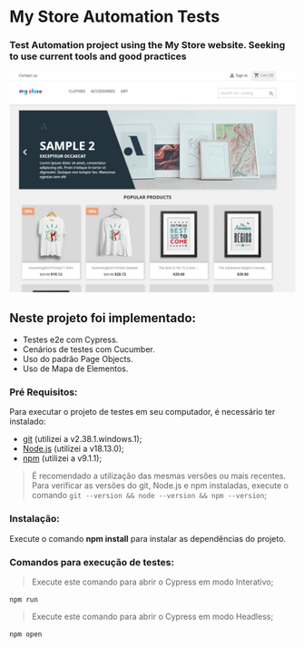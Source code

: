 <h1>My Store Automation Tests</h1>
<h3>Test Automation project using the My Store website. Seeking to use current tools and good practices</h3>

<img src="printWebSite/homepage.png" alt="Home Page" width="1366px">

## Neste projeto foi implementado:
- Testes e2e com Cypress.
- Cenários de testes com Cucumber.
- Uso do padrão Page Objects.
- Uso de Mapa de Elementos.

### **Pré Requisitos**:
Para executar o projeto de testes em seu computador, é necessário ter instalado: 

- [git](https://git-scm.com/) (utilizei a v2.38.1.windows.1);
- [Node.js](https://nodejs.org/en/) (utilizei a v18.13.0);
- [npm](https://www.npmjs.com/) (utilizei a v9.1.1);

> É recomendado a utilização das mesmas versões ou mais recentes.
> Para verificar as versões do git, Node.js e npm instaladas, execute o comando `git --version && node --version && npm --version`;

### **Instalação**:
Execute o comando **npm install** para instalar as dependências do projeto.

### **Comandos para execução de testes**:

>Execute este comando para abrir o Cypress em modo Interativo;
~~~
npm run
~~~

>Execute este comando para abrir o Cypress em modo Headless;
~~~
npm open
~~~